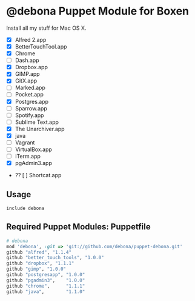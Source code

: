 # @debona Puppet Module for Boxen

Install all my stuff for Mac OS X.

- [x] Alfred 2.app
- [x] BetterTouchTool.app
- [x] Chrome
- [ ] Dash.app
- [x] Dropbox.app
- [x] GIMP.app
- [x] GitX.app
- [ ] Marked.app
- [ ] Pocket.app
- [x] Postgres.app
- [ ] Sparrow.app
- [ ] Spotify.app
- [ ] Sublime Text.app
- [x] The Unarchiver.app
- [x] java
- [ ] Vagrant
- [ ] VirtualBox.app
- [ ] iTerm.app
- [x] pgAdmin3.app

- ?? [ ] Shortcat.app


## Usage

```puppet
include debona
```

## Required Puppet Modules: Puppetfile

```ruby
# debona
mod 'debona', :git => 'git://github.com/debona/puppet-debona.git'
github "alfred", "1.1.4"
github "better_touch_tools", "1.0.0"
github "dropbox", "1.1.1"
github "gimp", "1.0.0"
github "postgresapp", "1.0.0"
github "pgadmin3",    "1.0.0"
github "chrome",      "1.1.1"
github "java",        "1.1.0"
```
